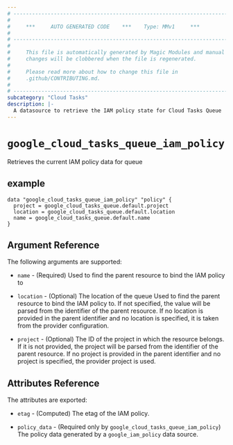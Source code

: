 ```yaml
---
# ----------------------------------------------------------------------------
#
#     ***     AUTO GENERATED CODE    ***    Type: MMv1     ***
#
# ----------------------------------------------------------------------------
#
#     This file is automatically generated by Magic Modules and manual
#     changes will be clobbered when the file is regenerated.
#
#     Please read more about how to change this file in
#     .github/CONTRIBUTING.md.
#
# ----------------------------------------------------------------------------
subcategory: "Cloud Tasks"
description: |-
  A datasource to retrieve the IAM policy state for Cloud Tasks Queue
---
```



# `google_cloud_tasks_queue_iam_policy`
Retrieves the current IAM policy data for queue


## example

```hcl
data "google_cloud_tasks_queue_iam_policy" "policy" {
  project = google_cloud_tasks_queue.default.project
  location = google_cloud_tasks_queue.default.location
  name = google_cloud_tasks_queue.default.name
}
```

## Argument Reference

The following arguments are supported:

* `name` - (Required) Used to find the parent resource to bind the IAM policy to
* `location` - (Optional) The location of the queue Used to find the parent resource to bind the IAM policy to. If not specified,
  the value will be parsed from the identifier of the parent resource. If no location is provided in the parent identifier and no
  location is specified, it is taken from the provider configuration.

* `project` - (Optional) The ID of the project in which the resource belongs.
    If it is not provided, the project will be parsed from the identifier of the parent resource. If no project is provided in the parent identifier and no project is specified, the provider project is used.

## Attributes Reference

The attributes are exported:

* `etag` - (Computed) The etag of the IAM policy.

* `policy_data` - (Required only by `google_cloud_tasks_queue_iam_policy`) The policy data generated by
  a `google_iam_policy` data source.
